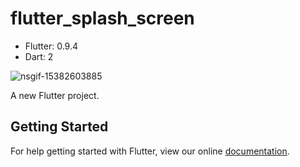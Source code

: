 # flutter_splash_screen

- Flutter: 0.9.4
- Dart: 2

![nsgif-15382603885](https://user-images.githubusercontent.com/23518097/46251064-60f42780-c40e-11e8-8c68-d84e1768900c.gif)


A new Flutter project.

## Getting Started

For help getting started with Flutter, view our online
[documentation](https://flutter.io/).
